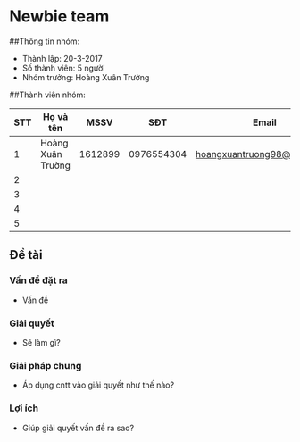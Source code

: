 # Newbie team

##Thông tin nhóm:
  * Thành lập: 20-3-2017
  * Số thành viên: 5 người
  * Nhóm trưởng: Hoàng Xuân Trường
  
##Thành viên nhóm:

STT | Họ và tên | MSSV | SĐT | Email
-----|------------|------|---------|------------
1 | Hoàng Xuân Trường | 1612899 | 0976554304 | hoangxuantruong98@gmail.com
2 | 
3 |
4 |
5 |

## Đề tài


### Vấn đề đặt ra
* Vấn đề
### Giải quyết
* Sẽ làm gì?

### Giải pháp chung
* Áp dụng cntt vào giải quyết như thế nào?

###  Lợi ích 
* Giúp giải quyết vấn đề ra sao?


